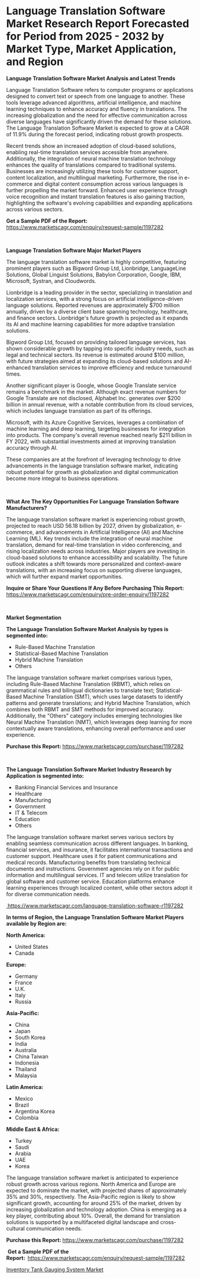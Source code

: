 <p><h1>Language Translation Software Market Research Report Forecasted for Period from 2025 -  2032 by Market Type, Market Application, and Region</h1></p><p><strong>Language Translation Software Market Analysis and Latest Trends</strong></p>
<p><p>Language Translation Software refers to computer programs or applications designed to convert text or speech from one language to another. These tools leverage advanced algorithms, artificial intelligence, and machine learning techniques to enhance accuracy and fluency in translations. The increasing globalization and the need for effective communication across diverse languages have significantly driven the demand for these solutions. The Language Translation Software Market is expected to grow at a CAGR of 11.9% during the forecast period, indicating robust growth prospects. </p><p>Recent trends show an increased adoption of cloud-based solutions, enabling real-time translation services accessible from anywhere. Additionally, the integration of neural machine translation technology enhances the quality of translations compared to traditional systems. Businesses are increasingly utilizing these tools for customer support, content localization, and multilingual marketing. Furthermore, the rise in e-commerce and digital content consumption across various languages is further propelling the market forward. Enhanced user experience through voice recognition and instant translation features is also gaining traction, highlighting the software's evolving capabilities and expanding applications across various sectors.</p></p>
<p><strong>Get a Sample PDF of the Report:&nbsp;</strong> <a href="https://www.marketscagr.com/enquiry/request-sample/1197282?utm_campaign=2114&utm_medium=2&utm_source=Github&utm_content=ia&utm_term=09032025&utm_id=language-translation-software">https://www.marketscagr.com/enquiry/request-sample/1197282</a></p>
<p>&nbsp;</p>
<p><strong>Language Translation Software Major Market Players</strong></p>
<p><p>The language translation software market is highly competitive, featuring prominent players such as Bigword Group Ltd, Lionbridge, LanguageLine Solutions, Global Linguist Solutions, Babylon Corporation, Google, IBM, Microsoft, Systran, and Cloudwords. </p><p>Lionbridge is a leading provider in the sector, specializing in translation and localization services, with a strong focus on artificial intelligence-driven language solutions. Reported revenues are approximately $700 million annually, driven by a diverse client base spanning technology, healthcare, and finance sectors. Lionbridge's future growth is projected as it expands its AI and machine learning capabilities for more adaptive translation solutions.</p><p>Bigword Group Ltd, focused on providing tailored language services, has shown considerable growth by tapping into specific industry needs, such as legal and technical sectors. Its revenue is estimated around $100 million, with future strategies aimed at expanding its cloud-based solutions and AI-enhanced translation services to improve efficiency and reduce turnaround times.</p><p>Another significant player is Google, whose Google Translate service remains a benchmark in the market. Although exact revenue numbers for Google Translate are not disclosed, Alphabet Inc. generates over $200 billion in annual revenue, with a notable contribution from its cloud services, which includes language translation as part of its offerings.</p><p>Microsoft, with its Azure Cognitive Services, leverages a combination of machine learning and deep learning, targeting businesses for integration into products. The company's overall revenue reached nearly $211 billion in FY 2022, with substantial investments aimed at improving translation accuracy through AI.</p><p>These companies are at the forefront of leveraging technology to drive advancements in the language translation software market, indicating robust potential for growth as globalization and digital communication become more integral to business operations.</p></p>
<p>&nbsp;</p>
<p><strong>What Are The Key Opportunities For Language Translation Software Manufacturers?</strong></p>
<p><p>The language translation software market is experiencing robust growth, projected to reach USD 56.18 billion by 2027, driven by globalization, e-commerce, and advancements in Artificial Intelligence (AI) and Machine Learning (ML). Key trends include the integration of neural machine translation, demand for real-time translation in video conferencing, and rising localization needs across industries. Major players are investing in cloud-based solutions to enhance accessibility and scalability. The future outlook indicates a shift towards more personalized and context-aware translations, with an increasing focus on supporting diverse languages, which will further expand market opportunities.</p></p>
<p><strong>Inquire or Share Your Questions If Any Before Purchasing This Report:</strong> <a href="https://www.marketscagr.com/enquiry/pre-order-enquiry/1197282?utm_campaign=2114&utm_medium=2&utm_source=Github&utm_content=ia&utm_term=09032025&utm_id=language-translation-software">https://www.marketscagr.com/enquiry/pre-order-enquiry/1197282</a></p>
<p>&nbsp;</p>
<p><strong>Market Segmentation</strong></p>
<p><strong>The Language Translation Software Market Analysis by types is segmented into:</strong></p>
<p><ul><li>Rule-Based Machine Translation</li><li>Statistical-Based Machine Translation</li><li>Hybrid Machine Translation</li><li>Others</li></ul></p>
<p><p>The language translation software market comprises various types, including Rule-Based Machine Translation (RBMT), which relies on grammatical rules and bilingual dictionaries to translate text; Statistical-Based Machine Translation (SMT), which uses large datasets to identify patterns and generate translations; and Hybrid Machine Translation, which combines both RBMT and SMT methods for improved accuracy. Additionally, the "Others" category includes emerging technologies like Neural Machine Translation (NMT), which leverages deep learning for more contextually aware translations, enhancing overall performance and user experience.</p></p>
<p><strong>Purchase this Report:&nbsp;</strong><a href="https://www.marketscagr.com/purchase/1197282?utm_campaign=2114&utm_medium=2&utm_source=Github&utm_content=ia&utm_term=09032025&utm_id=language-translation-software">https://www.marketscagr.com/purchase/1197282</a></p>
<p>&nbsp;</p>
<p><strong>The Language Translation Software Market Industry Research by Application is segmented into:</strong></p>
<p><ul><li>Banking Financial Services and Insurance</li><li>Healthcare</li><li>Manufacturing</li><li>Government</li><li>IT & Telecom</li><li>Education</li><li>Others</li></ul></p>
<p><p>The language translation software market serves various sectors by enabling seamless communication across different languages. In banking, financial services, and insurance, it facilitates international transactions and customer support. Healthcare uses it for patient communications and medical records. Manufacturing benefits from translating technical documents and instructions. Government agencies rely on it for public information and multilingual services. IT and telecom utilize translation for global software and customer service. Education platforms enhance learning experiences through localized content, while other sectors adopt it for diverse communication needs.</p></p>
<p><a href="https://www.marketscagr.com/language-translation-software-r1197282?utm_campaign=2114&utm_medium=2&utm_source=Github&utm_content=ia&utm_term=09032025&utm_id=language-translation-software">&nbsp;https://www.marketscagr.com/language-translation-software-r1197282</a></p>
<p><strong>In terms of Region, the Language Translation Software Market Players available by Region are:</strong></p>
<p>
    <p> <strong> North America: </strong>
        <ul>
            <li>United States</li>
            <li>Canada</li>
        </ul>
        </p> 
    <p> <strong> Europe: </strong>
        <ul>
            <li>Germany</li>
            <li>France</li>
            <li>U.K.</li>
            <li>Italy</li>
            <li>Russia</li>
        </ul>
        </p> 
    <p> <strong> Asia-Pacific: </strong>
        <ul>
            <li>China</li>
            <li>Japan</li>
            <li>South Korea</li>
            <li>India</li>
            <li>Australia</li>
            <li>China Taiwan</li>
            <li>Indonesia</li>
            <li>Thailand</li>
            <li>Malaysia</li>
        </ul>
        </p> 
    <p> <strong> Latin America: </strong>
        <ul>
            <li>Mexico</li>
            <li>Brazil</li>
            <li>Argentina Korea</li>
            <li>Colombia</li>
        </ul>
        </p> 
    <p> <strong> Middle East & Africa: </strong>
        <ul>
            <li>Turkey</li>
            <li>Saudi</li>
            <li>Arabia</li>
            <li>UAE</li>
            <li>Korea</li>
        </ul>
    </p>
    </p>
<p><p>The language translation software market is anticipated to experience robust growth across various regions. North America and Europe are expected to dominate the market, with projected shares of approximately 35% and 30%, respectively. The Asia-Pacific region is likely to show significant growth, accounting for around 25% of the market, driven by increasing globalization and technology adoption. China is emerging as a key player, contributing about 10%. Overall, the demand for translation solutions is supported by a multifaceted digital landscape and cross-cultural communication needs.</p></p>
<p><strong>Purchase this Report: </strong><a href="https://www.marketscagr.com/purchase/1197282?utm_campaign=2114&utm_medium=2&utm_source=Github&utm_content=ia&utm_term=09032025&utm_id=language-translation-software">https://www.marketscagr.com/purchase/1197282</a></p>
<p>&nbsp;<strong>Get a Sample PDF of the Report:&nbsp;&nbsp;</strong><a href="https://www.marketscagr.com/enquiry/request-sample/1197282?utm_campaign=2114&utm_medium=2&utm_source=Github&utm_content=ia&utm_term=09032025&utm_id=language-translation-software">https://www.marketscagr.com/enquiry/request-sample/1197282</a></p>
<p><strong></strong></p>
<p><p><a href="https://github.com/tamvrosiya/Market-Research-Report-List-6/blob/main/inventory-tank-gauging-system-market.md?utm_campaign=2114&utm_medium=2&utm_source=Github&utm_content=ia&utm_term=09032025&utm_id=language-translation-software">Inventory Tank Gauging System Market</a></p></p>